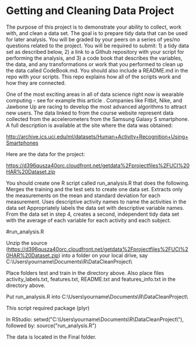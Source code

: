 # Getting and Cleaning Data Project
The purpose of this project is to demonstrate your ability to collect, work with, and clean a data set. The goal is to prepare tidy data that can be used for later analysis. You will be graded by your peers on a series of yes/no questions related to the project. You will be required to submit: 1) a tidy data set as described below, 2) a link to a Github repository with your script for performing the analysis, and 3) a code book that describes the variables, the data, and any transformations or work that you performed to clean up the data called CodeBook.md. You should also include a README.md in the repo with your scripts. This repo explains how all of the scripts work and how they are connected.  

One of the most exciting areas in all of data science right now is wearable computing - see for example this article . Companies like Fitbit, Nike, and Jawbone Up are racing to develop the most advanced algorithms to attract new users. The data linked to from the course website represent data collected from the accelerometers from the Samsung Galaxy S smartphone. A full description is available at the site where the data was obtained: 

http://archive.ics.uci.edu/ml/datasets/Human+Activity+Recognition+Using+Smartphones 

Here are the data for the project: 

https://d396qusza40orc.cloudfront.net/getdata%2Fprojectfiles%2FUCI%20HAR%20Dataset.zip 

 You should create one R script called run_analysis.R that does the following. 
        Merges the training and the test sets to create one data set.
        Extracts only the measurements on the mean and standard deviation for each measurement. 
        Uses descriptive activity names to name the activities in the data set
        Appropriately labels the data set with descriptive variable names. 
        From the data set in step 4, creates a second, independent tidy data set with the average of each variable for each             activity and each subject.
        
#run_analysis.R

Unzip the source (https://d396qusza40orc.cloudfront.net/getdata%2Fprojectfiles%2FUCI%20HAR%20Dataset.zip) into a folder on your local drive, say C:\Users\yourname\Documents\R\DataCleanProject\
 
Place folders test and train in the directory above. Also place files activity_labels.txt, features.txt, README.txt and features_info.txt in the directory above.  

Put run_analysis.R into C:\Users\yourname\Documents\R\DataCleanProject\

This script required package (plyr) 

In RStudio: setwd("C:\\Users\\yourname\\Documents\\R\\DataCleanProject\\"), followed by: source("run_analysis.R")

The data is located in the Final folder.
